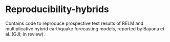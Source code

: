 # Reproducibility-hybrids
Contains code to reproduce prospective test results of RELM and multiplicative hybrid earthquake forecasting models, reported by Bayona et al. (GJI; in review).
